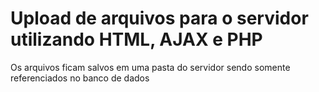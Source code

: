 # Upload de arquivos para o servidor utilizando HTML, AJAX e PHP

Os arquivos ficam salvos em uma pasta do servidor sendo somente referenciados no banco de dados
